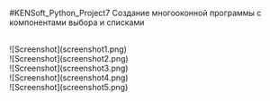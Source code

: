 #KENSoft_Python_Project7
Создание многооконной программы с компонентами выбора и списками <br />

<br />
![Screenshot](screenshot1.png)
<br />
![Screenshot](screenshot2.png)
<br />
![Screenshot](screenshot3.png)
<br />
![Screenshot](screenshot4.png)
<br />
![Screenshot](screenshot5.png)
<br />
